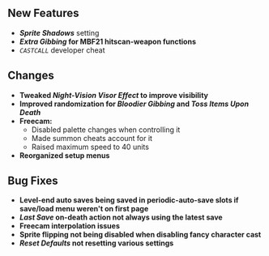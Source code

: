 ## New Features

- **_Sprite Shadows_** setting
- **_Extra Gibbing_ for MBF21 hitscan-weapon functions**
- *`CASTCALL`* developer cheat

## Changes

- **Tweaked _Night-Vision Visor Effect_ to improve visibility**
- **Improved randomization for _Bloodier Gibbing_ and _Toss Items Upon Death_**
- **Freecam:**
  - Disabled palette changes when controlling it
  - Made summon cheats account for it
  - Raised maximum speed to 40 units
- **Reorganized setup menus**

## Bug Fixes

- **Level-end auto saves being saved in periodic-auto-save slots if save/load menu weren't on first page**
- **_Last Save_ on-death action not always using the latest save**
- **Freecam interpolation issues**
- **Sprite flipping not being disabled when disabling fancy character cast**
- **_Reset Defaults_ not resetting various settings**
